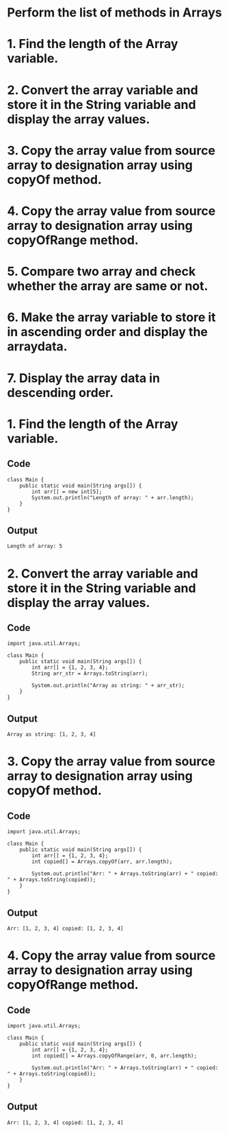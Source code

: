 # Perform the list of methods in Arrays

# 1. Find the length of the Array variable.
# 2. Convert the array variable and store it in the String variable and display the array values.
# 3. Copy the array value from source array to designation array using copyOf method.
# 4. Copy the array value from source array to designation array using copyOfRange method.
# 5. Compare two array and check whether the array are same or not.
# 6. Make the array variable to store it in ascending order and display the arraydata.
# 7. Display the array data in descending order.


# 1. Find the length of the Array variable.

## Code

```
class Main {
    public static void main(String args[]) {
        int arr[] = new int[5];
        System.out.println("Length of array: " + arr.length);
    }
}

```

## Output

```
Length of array: 5
```

# 2. Convert the array variable and store it in the String variable and display the array values.

## Code
```
import java.util.Arrays;

class Main {
    public static void main(String args[]) {
        int arr[] = {1, 2, 3, 4};
        String arr_str = Arrays.toString(arr);

        System.out.println("Array as string: " + arr_str);
    }
}
```

## Output
```
Array as string: [1, 2, 3, 4]
```


# 3. Copy the array value from source array to designation array using copyOf method.

## Code

```
import java.util.Arrays;

class Main {
    public static void main(String args[]) {
        int arr[] = {1, 2, 3, 4};
        int copied[] = Arrays.copyOf(arr, arr.length);

        System.out.println("Arr: " + Arrays.toString(arr) + " copied: " + Arrays.toString(copied));
    }
}
```


## Output
```
Arr: [1, 2, 3, 4] copied: [1, 2, 3, 4]
```


# 4. Copy the array value from source array to designation array using copyOfRange method.

## Code
```
import java.util.Arrays;

class Main {
    public static void main(String args[]) {
        int arr[] = {1, 2, 3, 4};
        int copied[] = Arrays.copyOfRange(arr, 0, arr.length);

        System.out.println("Arr: " + Arrays.toString(arr) + " copied: " + Arrays.toString(copied));
    }
}
```

## Output
```
Arr: [1, 2, 3, 4] copied: [1, 2, 3, 4]
```
